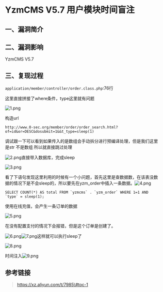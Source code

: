 YzmCMS V5.7 用户模块时间盲注
============================

一、漏洞简介
------------

二、漏洞影响
------------

YzmCMS V5.7

三、复现过程
------------

`application/member/controller/order.class.php`:76行

这里直接拼接了where条件，type这里就有问题

![1.png](/Users/aresx/Documents/VulWiki/.resource/YzmCMSV5.7用户模块时间盲注/media/rId24.png)

构造url

    http://www.0-sec.org/member/order/order_search.html?of=id&or=DESC&dosubmit=1&&t_type=sleep(1)

调试跟一下可以看到如果传入的是数组会手动拆分进行预编译处理，但是我们这里是str
不是数组 所以就直接跳过处理

![2.png](/Users/aresx/Documents/VulWiki/.resource/YzmCMSV5.7用户模块时间盲注/media/rId25.png)直接带入数据库，完成sleep

![3.png](/Users/aresx/Documents/VulWiki/.resource/YzmCMSV5.7用户模块时间盲注/media/rId26.png)

看了下语句发现这里利用的时候有一个小问题，首先这里是查数据数，在该表没数据的情况下是不会sleep的，所以要先在yzm\_order中插入一条数据。![4.png](/Users/aresx/Documents/VulWiki/.resource/YzmCMSV5.7用户模块时间盲注/media/rId27.png)

    SELECT COUNT(*) AS total FROM `yzmcms` . `yzm_order` WHERE 1=1 AND `type` = sleep(1);

使用在线充值，会产生一条订单的数据

![5.png](/Users/aresx/Documents/VulWiki/.resource/YzmCMSV5.7用户模块时间盲注/media/rId28.png)

在没有配置支付的情况下会报错，但是这个订单是创建了。

![6.png](/Users/aresx/Documents/VulWiki/.resource/YzmCMSV5.7用户模块时间盲注/media/rId29.png)![7.png](/Users/aresx/Documents/VulWiki/.resource/YzmCMSV5.7用户模块时间盲注/media/rId30.png)这样就可以执行sleep了

![8.png](/Users/aresx/Documents/VulWiki/.resource/YzmCMSV5.7用户模块时间盲注/media/rId31.png)

时间注入![9.png](/Users/aresx/Documents/VulWiki/.resource/YzmCMSV5.7用户模块时间盲注/media/rId32.png)

参考链接
--------

> https://xz.aliyun.com/t/7985\#toc-1
